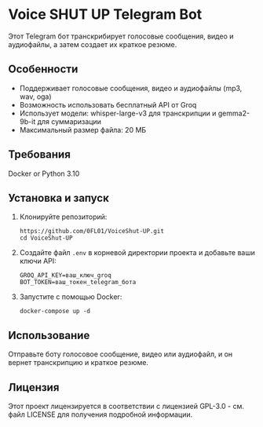 # Voice SHUT UP Telegram Bot

Этот Telegram бот транскрибирует голосовые сообщения, видео и аудиофайлы, а затем создает их краткое резюме.

## Особенности

- Поддерживает голосовые сообщения, видео и аудиофайлы (mp3, wav, oga)
- Возможность использовать бесплатный API от Groq
- Использует модели: whisper-large-v3 для транскрипции и gemma2-9b-it для суммаризации
- Максимальный размер файла: 20 МБ

## Требования

Docker or Python 3.10

## Установка и запуск

1. Клонируйте репозиторий:
   ```
   https://github.com/0FL01/VoiceShut-UP.git
   cd VoiceShut-UP
   ```

2. Создайте файл `.env` в корневой директории проекта и добавьте ваши ключи API:
   ```
   GROQ_API_KEY=ваш_ключ_groq
   BOT_TOKEN=ваш_токен_telegram_бота
   ```

3. Запустите с помощью Docker:
   ```
   docker-compose up -d
   ```

## Использование

Отправьте боту голосовое сообщение, видео или аудиофайл, и он вернет транскрипцию и краткое резюме.

## Лицензия

Этот проект лицензируется в соответствии с лицензией GPL-3.0 - см. файл LICENSE для получения подробной информации.
